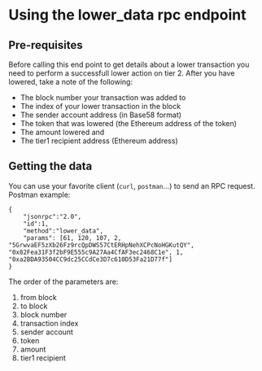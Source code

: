 # Using the lower_data rpc endpoint

## Pre-requisites

Before calling this end point to get details about a lower transaction you need to perform a successfull lower action on tier 2.
After you have lowered, take a note of the following:

  - The block number your transaction was added to
  - The index of your lower transaction in the block
  - The sender account address (in Base58 format)
  - The token that was lowered (the Ethereum address of the token)
  - The amount lowered and
  - The tier1 recipient address (Ethereum address)

## Getting the data

You can use your favorite client (`curl`, `postman`...) to send an RPC request. Postman example:

```
{
    "jsonrpc":"2.0",
    "id":1,
    "method":"lower_data",
    "params": [61, 120, 107, 2, "5GrwvaEF5zXb26Fz9rcQpDWS57CtERHpNehXCPcNoHGKutQY", "0x82Fea31F3f2bF9E555c9A27Aa4CfAF3ec2468C1e", 1, "0xa2BDA93504CC9dc25CCdCe3D7c610D53Fa21D77f"]
}
```

The order of the parameters are:
  1. from block
  2. to block
  3. block number
  4. transaction index
  5. sender account
  6. token
  7. amount
  8. tier1 recipient

